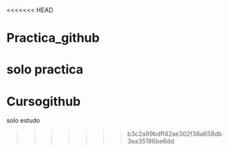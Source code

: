 <<<<<<< HEAD
# Practica_github
solo practica
=======
# Cursogithub
solo estudo
>>>>>>> b3c2a99bdff42ae302f38a658db3ea35196be6dd
